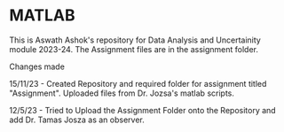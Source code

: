 # MATLAB

This is Aswath Ashok's repository for Data Analysis and Uncertainity module 2023-24. 
The Assignment files are in the assignment folder.

Changes made

15/11/23 - 
Created Repository and required folder for assignment titled "Assignment".
Uploaded files from Dr. Jozsa's matlab scripts.

12/5/23 - 
Tried to Upload the Assignment Folder onto the Repository and add Dr. Tamas Josza as an observer.